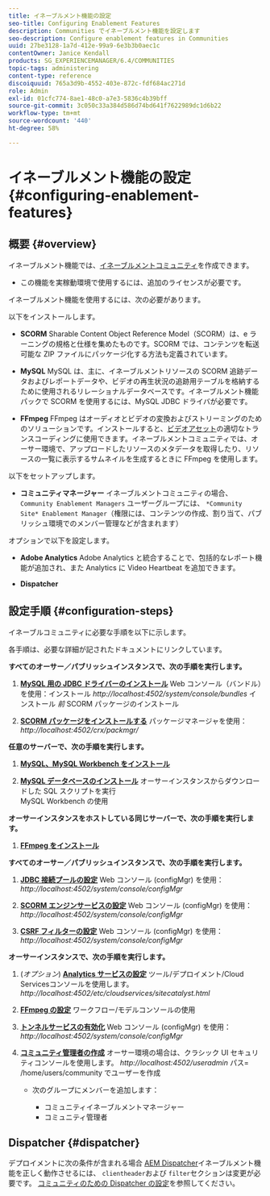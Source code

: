 ```yaml
---
title: イネーブルメント機能の設定
seo-title: Configuring Enablement Features
description: Communities でイネーブルメント機能を設定します
seo-description: Configure enablement features in Communities
uuid: 27be3128-1a7d-412e-99a9-6e3b3b0aec1c
contentOwner: Janice Kendall
products: SG_EXPERIENCEMANAGER/6.4/COMMUNITIES
topic-tags: administering
content-type: reference
discoiquuid: 765a3d9b-4552-403e-872c-fdf684ac271d
role: Admin
exl-id: 01cfc774-8ae1-48c0-a7e3-5836c4b39bff
source-git-commit: 3c050c33a384d586d74bd641f7622989dc1d6b22
workflow-type: tm+mt
source-wordcount: '440'
ht-degree: 58%

---
```


# イネーブルメント機能の設定 {#configuring-enablement-features}

## 概要 {#overview}

イネーブルメント機能では、[イネーブルメントコミュニティ](overview.md#enablement-community)を作成できます。

* この機能を実稼動環境で使用するには、追加のライセンスが必要です。

イネーブルメント機能を使用するには、次の必要があります。

以下をインストールします。

* **SCORM** Sharable Content Object Reference Model（SCORM）は、e ラーニングの規格と仕様を集めたものです。SCORM では、コンテンツを転送可能な ZIP ファイルにパッケージ化する方法も定義されています。

* **MySQL** MySQL は、主に、イネーブルメントリソースの SCORM 追跡データおよびレポートデータや、ビデオの再生状況の追跡用テーブルを格納するために使用されるリレーショナルデータベースです。イネーブルメント機能パックで SCORM を使用するには、MySQL JDBC ドライバが必要です。

* **FFmpeg** FFmpeg はオーディオとビデオの変換およびストリーミングのためのソリューションです。インストールすると、[ビデオアセット](../../help/sites-authoring/default-components-foundation.md#video)の適切なトランスコーディングに使用できます。イネーブルメントコミュニティでは、オーサー環境で、アップロードしたリソースのメタデータを取得したり、リソースの一覧に表示するサムネイルを生成するときに FFmpeg を使用します。

以下をセットアップします。

* **コミュニティマネージャー**
イネーブルメントコミュニティの場合、 
`Community Enablement Managers` ユーザーグループには、 `*Community Site* Enablement Manager`（権限には、コンテンツの作成、割り当て、パブリッシュ環境でのメンバー管理などが含まれます）

オプションで以下を設定します。

* **Adobe Analytics** Adobe Analytics と統合することで、包括的なレポート機能が追加され、また Analytics に Video Heartbeat を追加できます。

* **Dispatcher**

## 設定手順 {#configuration-steps}

イネーブルコミュニティに必要な手順を以下に示します。

各手順は、必要な詳細が記されたドキュメントにリンクしています。

**すべてのオーサー／パブリッシュインスタンスで、次の手順を実行します。**

1. **[MySQL 用の JDBC ドライバーのインストール](deploy-communities.md#jdbc-driver-for-mysql)**
Web コンソール（バンドル）を使用：インストール *http://localhost:4502/system/console/bundles*
インストール *前* SCORM パッケージのインストール

1. **[SCORM パッケージをインストールする](deploy-communities.md#scorm-package)**
パッケージマネージャを使用： 
*http://localhost:4502/crx/packmgr/*

**任意のサーバーで、次の手順を実行します。**

1. **[MySQL、MySQL Workbench をインストール](mysql.md)**

1. **[MySQL データベースのインストール](mysql.md#database-setup)**
オーサーインスタンスからダウンロードした SQL スクリプトを実行
\
   MySQL Workbench の使用

**オーサーインスタンスをホストしている同じサーバーで、次の手順を実行します。**

1. **[FFmpeg をインストール](ffmpeg.md)**

**すべてのオーサー／パブリッシュインスタンスで、次の手順を実行します。**

1. **[JDBC 接続プールの設定](mysql.md#configure-jdbc-connections)**
Web コンソール (configMgr) を使用： 
*http://localhost:4502/system/console/configMgr*

1. **[SCORM エンジンサービスの設定](mysql.md#aem-communities-scormengine-service)**
Web コンソール (configMgr) を使用： 
*http://localhost:4502/system/console/configMgr*

1. **[CSRF フィルターの設定](mysql.md#adobe-granite-csrf-filter)**
Web コンソール (configMgr) を使用： 
*http://localhost:4502/system/console/configMgr*

**オーサーインスタンスで、次の手順を実行します。**

1. (*オプション*) **[Analytics サービスの設定](analytics.md)**
ツール/デプロイメント/Cloud Servicesコンソールを使用します。 
*http://localhost:4502/etc/cloudservices/sitecatalyst.html*

1. **[FFmpeg の設定](ffmpeg.md#configure-ffmpeg-transcoding-service)**
ワークフロー/モデルコンソールの使用

1. **[トンネルサービスの有効化](deploy-communities.md#tunnel-service-on-author)**
Web コンソール (configMgr) を使用： 
*http://localhost:4502/system/console/configMgr*

1. **[コミュニティ管理者の作成](users.md#creating-community-members)** オーサー環境の場合は、クラシック UI セキュリティコンソールを使用します。 *http://localhost:4502/useradmin*
パス= /home/users/community でユーザーを作成

   * 次のグループにメンバーを追加します：

      * コミュニティイネーブルメントマネージャー
      * コミュニティ管理者

## Dispatcher {#dispatcher}

デプロイメントに次の条件が含まれる場合 [AEM Dispatcher](https://helpx.adobe.com/experience-manager/dispatcher/using/dispatcher.html)イネーブルメント機能を正しく動作させるには、 `clientheader`および `filter`セクションは変更が必要です。 [コミュニティのための Dispatcher の設定](dispatcher.md#enablement)を参照してください。
